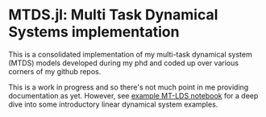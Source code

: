 # MTDS.jl: Multi Task Dynamical Systems implementation

This is a consolidated implementation of my multi-task dynamical system (MTDS) models developed during my phd and coded up over various corners of my github repos.

This is a work in progress and so there's not much point in me providing documentation as yet. However, see [example MT-LDS notebook](./notebooks/mtlds-example.ipynb) for a deep dive into some introductory linear dynamical system examples.
